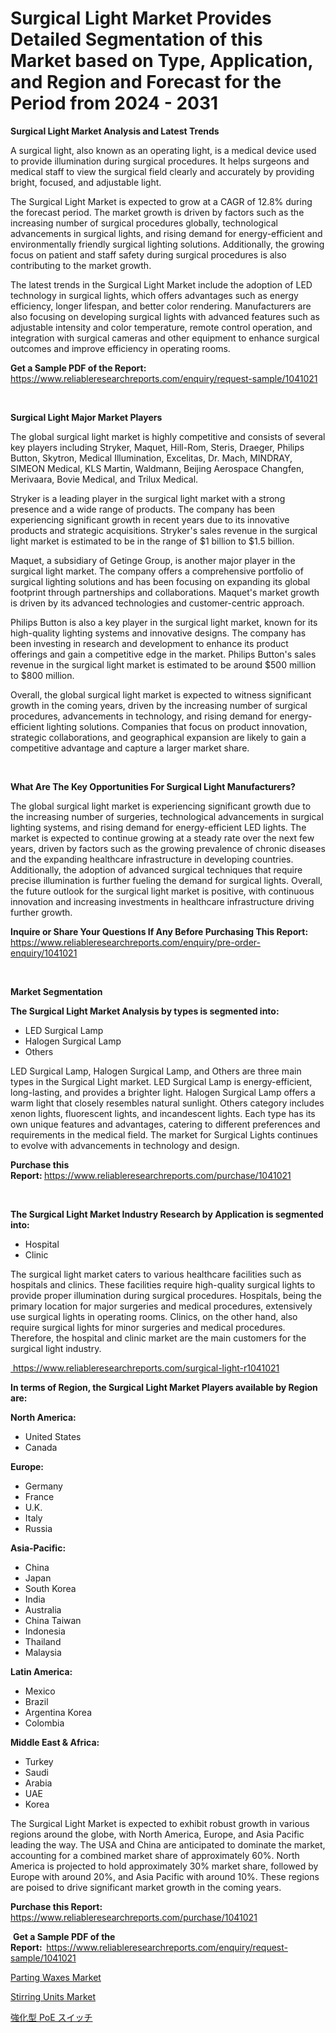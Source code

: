 <p><h1>Surgical Light Market Provides Detailed Segmentation of this Market based on Type, Application, and Region and Forecast for the Period from 2024 - 2031</h1></p><p><strong>Surgical Light Market Analysis and Latest Trends</strong></p>
<p><p>A surgical light, also known as an operating light, is a medical device used to provide illumination during surgical procedures. It helps surgeons and medical staff to view the surgical field clearly and accurately by providing bright, focused, and adjustable light.</p><p>The Surgical Light Market is expected to grow at a CAGR of 12.8% during the forecast period. The market growth is driven by factors such as the increasing number of surgical procedures globally, technological advancements in surgical lights, and rising demand for energy-efficient and environmentally friendly surgical lighting solutions. Additionally, the growing focus on patient and staff safety during surgical procedures is also contributing to the market growth.</p><p>The latest trends in the Surgical Light Market include the adoption of LED technology in surgical lights, which offers advantages such as energy efficiency, longer lifespan, and better color rendering. Manufacturers are also focusing on developing surgical lights with advanced features such as adjustable intensity and color temperature, remote control operation, and integration with surgical cameras and other equipment to enhance surgical outcomes and improve efficiency in operating rooms.</p></p>
<p><strong>Get a Sample PDF of the Report:&nbsp;</strong> <a href="https://www.reliableresearchreports.com/enquiry/request-sample/1041021">https://www.reliableresearchreports.com/enquiry/request-sample/1041021</a></p>
<p>&nbsp;</p>
<p><strong>Surgical Light Major Market Players</strong></p>
<p><p>The global surgical light market is highly competitive and consists of several key players including Stryker, Maquet, Hill-Rom, Steris, Draeger, Philips Button, Skytron, Medical Illumination, Excelitas, Dr. Mach, MINDRAY, SIMEON Medical, KLS Martin, Waldmann, Beijing Aerospace Changfen, Merivaara, Bovie Medical, and Trilux Medical.</p><p>Stryker is a leading player in the surgical light market with a strong presence and a wide range of products. The company has been experiencing significant growth in recent years due to its innovative products and strategic acquisitions. Stryker's sales revenue in the surgical light market is estimated to be in the range of $1 billion to $1.5 billion.</p><p>Maquet, a subsidiary of Getinge Group, is another major player in the surgical light market. The company offers a comprehensive portfolio of surgical lighting solutions and has been focusing on expanding its global footprint through partnerships and collaborations. Maquet's market growth is driven by its advanced technologies and customer-centric approach.</p><p>Philips Button is also a key player in the surgical light market, known for its high-quality lighting systems and innovative designs. The company has been investing in research and development to enhance its product offerings and gain a competitive edge in the market. Philips Button's sales revenue in the surgical light market is estimated to be around $500 million to $800 million.</p><p>Overall, the global surgical light market is expected to witness significant growth in the coming years, driven by the increasing number of surgical procedures, advancements in technology, and rising demand for energy-efficient lighting solutions. Companies that focus on product innovation, strategic collaborations, and geographical expansion are likely to gain a competitive advantage and capture a larger market share.</p></p>
<p>&nbsp;</p>
<p><strong>What Are The Key Opportunities For Surgical Light Manufacturers?</strong></p>
<p><p>The global surgical light market is experiencing significant growth due to the increasing number of surgeries, technological advancements in surgical lighting systems, and rising demand for energy-efficient LED lights. The market is expected to continue growing at a steady rate over the next few years, driven by factors such as the growing prevalence of chronic diseases and the expanding healthcare infrastructure in developing countries. Additionally, the adoption of advanced surgical techniques that require precise illumination is further fueling the demand for surgical lights. Overall, the future outlook for the surgical light market is positive, with continuous innovation and increasing investments in healthcare infrastructure driving further growth.</p></p>
<p><strong>Inquire or Share Your Questions If Any Before Purchasing This Report:</strong> <a href="https://www.reliableresearchreports.com/enquiry/pre-order-enquiry/1041021">https://www.reliableresearchreports.com/enquiry/pre-order-enquiry/1041021</a></p>
<p>&nbsp;</p>
<p><strong>Market Segmentation</strong></p>
<p><strong>The Surgical Light Market Analysis by types is segmented into:</strong></p>
<p><ul><li>LED Surgical Lamp</li><li>Halogen Surgical Lamp</li><li>Others</li></ul></p>
<p><p>LED Surgical Lamp, Halogen Surgical Lamp, and Others are three main types in the Surgical Light market. LED Surgical Lamp is energy-efficient, long-lasting, and provides a brighter light. Halogen Surgical Lamp offers a warm light that closely resembles natural sunlight. Others category includes xenon lights, fluorescent lights, and incandescent lights. Each type has its own unique features and advantages, catering to different preferences and requirements in the medical field. The market for Surgical Lights continues to evolve with advancements in technology and design.</p></p>
<p><strong>Purchase this Report:&nbsp;</strong><a href="https://www.reliableresearchreports.com/purchase/1041021">https://www.reliableresearchreports.com/purchase/1041021</a></p>
<p>&nbsp;</p>
<p><strong>The Surgical Light Market Industry Research by Application is segmented into:</strong></p>
<p><ul><li>Hospital</li><li>Clinic</li></ul></p>
<p><p>The surgical light market caters to various healthcare facilities such as hospitals and clinics. These facilities require high-quality surgical lights to provide proper illumination during surgical procedures. Hospitals, being the primary location for major surgeries and medical procedures, extensively use surgical lights in operating rooms. Clinics, on the other hand, also require surgical lights for minor surgeries and medical procedures. Therefore, the hospital and clinic market are the main customers for the surgical light industry.</p></p>
<p><a href="https://www.reliableresearchreports.com/surgical-light-r1041021">&nbsp;https://www.reliableresearchreports.com/surgical-light-r1041021</a></p>
<p><strong>In terms of Region, the Surgical Light Market Players available by Region are:</strong></p>
<p>
    <p> <strong> North America: </strong>
        <ul>
            <li>United States</li>
            <li>Canada</li>
        </ul>
        </p> 
    <p> <strong> Europe: </strong>
        <ul>
            <li>Germany</li>
            <li>France</li>
            <li>U.K.</li>
            <li>Italy</li>
            <li>Russia</li>
        </ul>
        </p> 
    <p> <strong> Asia-Pacific: </strong>
        <ul>
            <li>China</li>
            <li>Japan</li>
            <li>South Korea</li>
            <li>India</li>
            <li>Australia</li>
            <li>China Taiwan</li>
            <li>Indonesia</li>
            <li>Thailand</li>
            <li>Malaysia</li>
        </ul>
        </p> 
    <p> <strong> Latin America: </strong>
        <ul>
            <li>Mexico</li>
            <li>Brazil</li>
            <li>Argentina Korea</li>
            <li>Colombia</li>
        </ul>
        </p> 
    <p> <strong> Middle East & Africa: </strong>
        <ul>
            <li>Turkey</li>
            <li>Saudi</li>
            <li>Arabia</li>
            <li>UAE</li>
            <li>Korea</li>
        </ul>
    </p>
    </p>
<p><p>The Surgical Light Market is expected to exhibit robust growth in various regions around the globe, with North America, Europe, and Asia Pacific leading the way. The USA and China are anticipated to dominate the market, accounting for a combined market share of approximately 60%. North America is projected to hold approximately 30% market share, followed by Europe with around 20%, and Asia Pacific with around 10%. These regions are poised to drive significant market growth in the coming years.</p></p>
<p><strong>Purchase this Report: </strong><a href="https://www.reliableresearchreports.com/purchase/1041021">https://www.reliableresearchreports.com/purchase/1041021</a></p>
<p>&nbsp;<strong>Get a Sample PDF of the Report:&nbsp;&nbsp;</strong><a href="https://www.reliableresearchreports.com/enquiry/request-sample/1041021">https://www.reliableresearchreports.com/enquiry/request-sample/1041021</a></p>
<p><strong></strong></p>
<p><p><a href="https://www.linkedin.com/pulse/strategic-insights-global-parting-waxes-market-trends-2024-ujfqf">Parting Waxes Market</a></p><p><a href="https://www.linkedin.com/pulse/stirring-units-market-overview-global-trends-future-prospects-oji8f">Stirring Units Market</a></p><p><a href="https://github.com/TysonKub/Market-Research-Report-List-1/blob/main/3110139168923.md">強化型 PoE スイッチ</a></p></p>